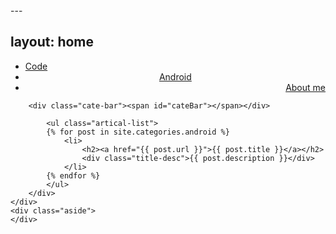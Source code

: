 
<!-- 旁边的图片-->---
layout: home
---

<div class="index-content android">
    <div class="section">
        <ul class="artical-cate">
            <li><a href="/"><span>Code</span></a></li>
            <li class="on" style="text-align:center"><a href="/android"><span>Android</span></a></li>
            <li style="text-align:right"><a href="/about"><span>About me</span></a></li>
        </ul>

        <div class="cate-bar"><span id="cateBar"></span></div>

            <ul class="artical-list">
            {% for post in site.categories.android %}
                <li>
                    <h2><a href="{{ post.url }}">{{ post.title }}</a></h2>
                    <div class="title-desc">{{ post.description }}</div>
                </li>
            {% endfor %}
            </ul>
        </div>
    </div>
    <div class="aside">
    </div>
</div>
